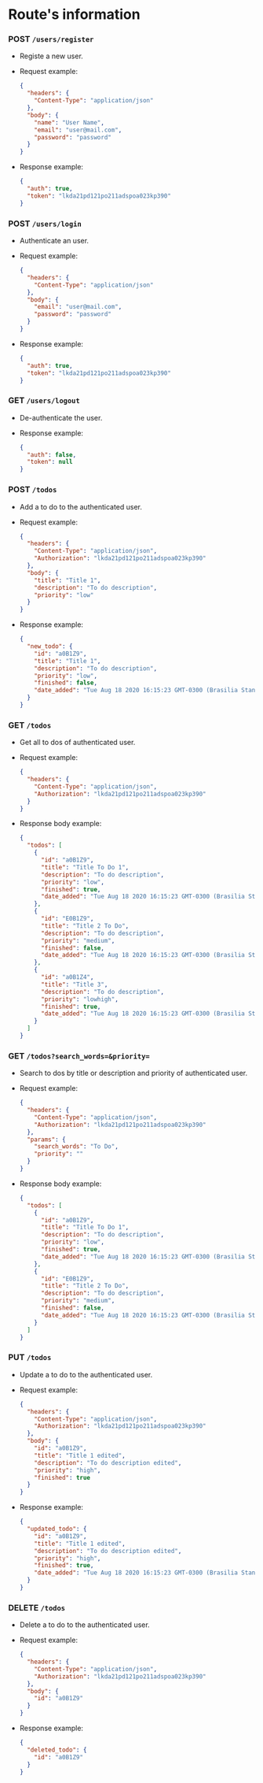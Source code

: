 # Route's information

### POST `/users/register`

- Registe a new user.

- Request example:

  ```json
  {
    "headers": {
      "Content-Type": "application/json"
    },
    "body": {
      "name": "User Name",
      "email": "user@mail.com",
      "password": "password"
    }
  }
  ```

- Response example:
  ```json
  {
    "auth": true,
    "token": "lkda21pd121po211adspoa023kp390"
  }
  ```

### POST `/users/login`

- Authenticate an user.

- Request example:

  ```json
  {
    "headers": {
      "Content-Type": "application/json"
    },
    "body": {
      "email": "user@mail.com",
      "password": "password"
    }
  }
  ```

- Response example:
  ```json
  {
    "auth": true,
    "token": "lkda21pd121po211adspoa023kp390"
  }
  ```

### GET `/users/logout`

- De-authenticate the user.

- Response example:
  ```json
  {
    "auth": false,
    "token": null
  }
  ```

### POST `/todos`

- Add a to do to the authenticated user.

- Request example:

  ```json
  {
    "headers": {
      "Content-Type": "application/json",
      "Authorization": "lkda21pd121po211adspoa023kp390"
    },
    "body": {
      "title": "Title 1",
      "description": "To do description",
      "priority": "low"
    }
  }
  ```

- Response example:
  ```json
  {
    "new_todo": {
      "id": "a0B1Z9",
      "title": "Title 1",
      "description": "To do description",
      "priority": "low",
      "finished": false,
      "date_added": "Tue Aug 18 2020 16:15:23 GMT-0300 (Brasilia Standard Time)"
    }
  }
  ```

### GET `/todos`

- Get all to dos of authenticated user.

- Request example:

  ```json
  {
    "headers": {
      "Content-Type": "application/json",
      "Authorization": "lkda21pd121po211adspoa023kp390"
    }
  }
  ```

- Response body example:
  ```json
  {
    "todos": [
      {
        "id": "a0B1Z9",
        "title": "Title To Do 1",
        "description": "To do description",
        "priority": "low",
        "finished": true,
        "date_added": "Tue Aug 18 2020 16:15:23 GMT-0300 (Brasilia Standard Time)"
      },
      {
        "id": "E0B1Z9",
        "title": "Title 2 To Do",
        "description": "To do description",
        "priority": "medium",
        "finished": false,
        "date_added": "Tue Aug 18 2020 16:15:23 GMT-0300 (Brasilia Standard Time)"
      },
      {
        "id": "a0B1Z4",
        "title": "Title 3",
        "description": "To do description",
        "priority": "lowhigh",
        "finished": true,
        "date_added": "Tue Aug 18 2020 16:15:23 GMT-0300 (Brasilia Standard Time)"
      }
    ]
  }
  ```

### GET `/todos?search_words=&priority=`

- Search to dos by title or description and priority of authenticated user.

- Request example:

  ```json
  {
    "headers": {
      "Content-Type": "application/json",
      "Authorization": "lkda21pd121po211adspoa023kp390"
    },
    "params": {
      "search_words": "To Do",
      "priority": ""
    }
  }
  ```

- Response body example:
  ```json
  {
    "todos": [
      {
        "id": "a0B1Z9",
        "title": "Title To Do 1",
        "description": "To do description",
        "priority": "low",
        "finished": true,
        "date_added": "Tue Aug 18 2020 16:15:23 GMT-0300 (Brasilia Standard Time)"
      },
      {
        "id": "E0B1Z9",
        "title": "Title 2 To Do",
        "description": "To do description",
        "priority": "medium",
        "finished": false,
        "date_added": "Tue Aug 18 2020 16:15:23 GMT-0300 (Brasilia Standard Time)"
      }
    ]
  }
  ```

### PUT `/todos`

- Update a to do to the authenticated user.

- Request example:

  ```json
  {
    "headers": {
      "Content-Type": "application/json",
      "Authorization": "lkda21pd121po211adspoa023kp390"
    },
    "body": {
      "id": "a0B1Z9",
      "title": "Title 1 edited",
      "description": "To do description edited",
      "priority": "high",
      "finished": true
    }
  }
  ```

- Response example:
  ```json
  {
    "updated_todo": {
      "id": "a0B1Z9",
      "title": "Title 1 edited",
      "description": "To do description edited",
      "priority": "high",
      "finished": true,
      "date_added": "Tue Aug 18 2020 16:15:23 GMT-0300 (Brasilia Standard Time)"
    }
  }
  ```

### DELETE `/todos`

- Delete a to do to the authenticated user.

- Request example:

  ```json
  {
    "headers": {
      "Content-Type": "application/json",
      "Authorization": "lkda21pd121po211adspoa023kp390"
    },
    "body": {
      "id": "a0B1Z9"
    }
  }
  ```

- Response example:
  ```json
  {
    "deleted_todo": {
      "id": "a0B1Z9"
    }
  }
  ```
